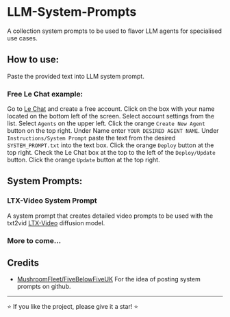 # LLM-System-Prompts
A collection system prompts to be used to flavor LLM agents for specialised use cases.

## How to use:
Paste the provided text into LLM system prompt.

### Free Le Chat example:
Go to [Le Chat](https://chat.mistral.ai/chat) and create a free account.
Click on the box with your name located on the bottom left of the screen.
Select account settings from the list.
Select `Agents` on the upper left.
Click the orange `Create New Agent` button on the top right.
Under Name enter `YOUR DESIRED AGENT NAME`.
Under `Instructions/System Prompt` paste the text from the desired `SYSTEM_PROMPT.txt` into the text box.
Click the orange `Deploy` button at the top right.
Check the Le Chat box at the top to the left of the `Deploy/Update` button.
Click the orange `Update` button at the top right.

## System Prompts:

### LTX-Video System Prompt
A system prompt that creates detailed video prompts to be used with the txt2vid [LTX-Video](https://huggingface.co/Lightricks/LTX-Video) diffusion model.

### More to come...

## Credits
- [MushroomFleet/FiveBelowFiveUK](https://github.com/MushroomFleet/LLM-Base-Prompts/tree/main)
For the idea of posting system prompts on github.
****

⭐ If you like the project, please give it a star! ⭐
